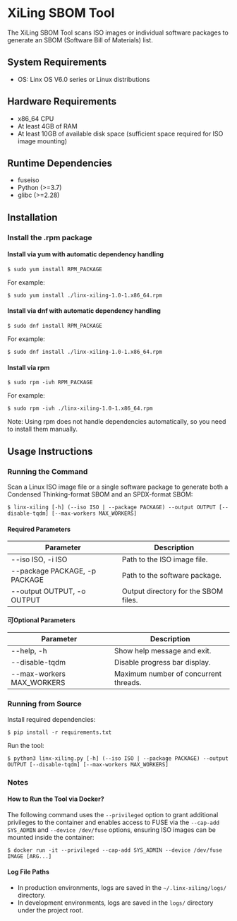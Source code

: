 # XiLing SBOM Tool
The XiLing SBOM Tool scans ISO images or individual software packages to generate an SBOM (Software Bill of Materials) list.

## System Requirements
- OS: Linx OS V6.0 series or Linux distributions

## Hardware Requirements
- x86_64 CPU
- At least 4GB of RAM
- At least 10GB of available disk space (sufficient space required for ISO image mounting)

## Runtime Dependencies
- fuseiso
- Python (>=3.7)
- glibc (>=2.28)

## Installation
### Install the .rpm package
#### Install via yum with automatic dependency handling
```
$ sudo yum install RPM_PACKAGE
```
For example:
```
$ sudo yum install ./linx-xiling-1.0-1.x86_64.rpm
```

#### Install via dnf with automatic dependency handling
```
$ sudo dnf install RPM_PACKAGE
```
For example:
```
$ sudo dnf install ./linx-xiling-1.0-1.x86_64.rpm
```

#### Install via rpm
```
$ sudo rpm -ivh RPM_PACKAGE
```
For example:
```
$ sudo rpm -ivh ./linx-xiling-1.0-1.x86_64.rpm
```
Note: Using rpm does not handle dependencies automatically, so you need to install them manually.

## Usage Instructions
### Running the Command
Scan a Linux ISO image file or a single software package to generate both a Condensed Thinking-format SBOM and an SPDX-format SBOM:
```
$ linx-xiling [-h] (--iso ISO | --package PACKAGE) --output OUTPUT [--disable-tqdm] [--max-workers MAX_WORKERS]
```

#### Required Parameters
| Parameter                     | Description                          |
| ----------------------------- | ------------------------------------ |
| --iso ISO, -i ISO             | Path to the ISO image file.          |
| --package PACKAGE, -p PACKAGE | Path to the software package.        |
| --output OUTPUT, -o OUTPUT    | Output directory for the SBOM files. |

#### 可Optional Parameters
| Parameter                 | Description                           |
| ------------------------- | ------------------------------------- |
| --help, -h                | Show help message and exit.           |
| --disable-tqdm            | Disable progress bar display.         |
| --max-workers MAX_WORKERS | Maximum number of concurrent threads. |

### Running from Source
Install required dependencies:
```
$ pip install -r requirements.txt
```

Run the tool:
```
$ python3 linx-xiling.py [-h] (--iso ISO | --package PACKAGE) --output OUTPUT [--disable-tqdm] [--max-workers MAX_WORKERS]
```

### Notes
#### How to Run the Tool via Docker?
The following command uses the ```--privileged``` option to grant additional privileges to the container and enables access to FUSE via the ```--cap-add SYS_ADMIN``` and ```--device /dev/fuse``` options, ensuring ISO images can be mounted inside the container:
```
$ docker run -it --privileged --cap-add SYS_ADMIN --device /dev/fuse IMAGE [ARG...]
```

#### Log File Paths
- In production environments, logs are saved in the ```~/.linx-xiling/logs/``` directory.
- In development environments, logs are saved in the ```logs/``` directory under the project root.
